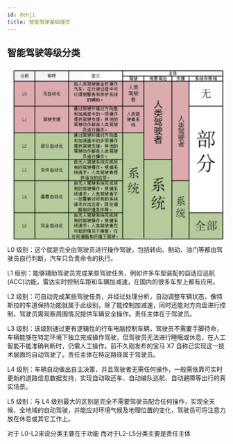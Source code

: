 ```yaml
---
id: denji
title: 智能驾驶基础理念
---
```


## 智能驾驶等级分类
![3D1](img/智能驾驶/NO1.png)
L0 级别：这个就是完全由驾驶员进行操作驾驶，包括转向、制动、油门等都由驾驶员自行判断，汽车只负责命令的执行。

L1 级别：能够辅助驾驶员完成某些驾驶任务，例如许多车型装配的自适应巡航(ACC)功能，雷达实时控制车距和车辆加减速，在国内的很多车型上都有应用。

L2 级别：可自动完成某些驾驶任务，并经过处理分析，自动调整车辆状态，像特斯拉的车道保持功能就属于此级别，除了能控制加减速，同时还能对方向盘进行控制，驾驶员需观察周围情况提供车辆安全操作。责任主体在于驾驶员。

L3 级别：该级别通过更有逻辑性的行车电脑控制车辆，驾驶员不需要手脚待命，车辆能够在特定环境下独立完成操作驾驶，但驾驶员无法进行睡眠或休息，在人工智能不能准确判断时，仍需人工操作。前不久刚发布的宝马 X7 自称已实现这一技术层面的自动驾驶了。责任主体在特定路径属于驾驶员。

L4 级别：车辆自动做出自主决策，并且驾驶者无需任何操作，一般需依靠可实时更新的道路信息数据支持，实现自动取还车、自动编队巡航、自动避障等出行的真实场景。

L5 级别：与 L4 级别最大的区别是完全不需要驾驶员配合任何操作，实现全天候、全地域的自动驾驶，并能应对环境气候及地理位置的变化，驾驶员可将注意力放在休息或其它工作上。

对于 L0-L2来说分类主要在于功能 而对于L2-L5分类主要是责任主体